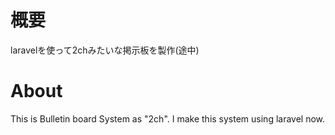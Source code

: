 # 概要
laravelを使って2chみたいな掲示板を製作(途中)

# About
This is Bulletin board System as "2ch".
I make this system using laravel now.